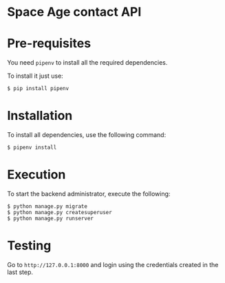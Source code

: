 # Space Age contact API

# Pre-requisites
You need `pipenv` to install all the required dependencies.

To install it just use:
```shell
$ pip install pipenv
```

# Installation
To install all dependencies, use the following command:
```shell
$ pipenv install
```


# Execution
To start the backend administrator, execute the following:
```shell
$ python manage.py migrate
$ python manage.py createsuperuser
$ python manage.py runserver
```

# Testing
Go to `http://127.0.0.1:8000` and login using the credentials created in the last step.

